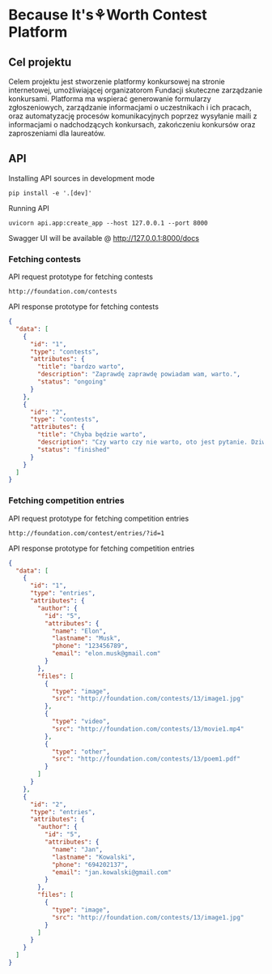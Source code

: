 # Because It's⚘Worth Contest Platform

## Cel projektu

Celem projektu jest stworzenie platformy konkursowej na stronie internetowej, umożliwiającej organizatorom Fundacji skuteczne zarządzanie konkursami. Platforma ma wspierać generowanie formularzy zgłoszeniowych, zarządzanie informacjami o uczestnikach i ich pracach, oraz automatyzację procesów komunikacyjnych poprzez wysyłanie maili z informacjami o nadchodzących konkursach, zakończeniu konkursów oraz zaproszeniami dla laureatów.

## API

Installing API sources in development mode

```commandline
pip install -e '.[dev]'
```

Running API

```commandline
uvicorn api.app:create_app --host 127.0.0.1 --port 8000
```

Swagger UI will be available @ http://127.0.0.1:8000/docs

### Fetching contests

API request prototype for fetching contests

```plaintext
http://foundation.com/contests
```

API response prototype for fetching contests

```json
{
  "data": [
    {
      "id": "1",
      "type": "contests",
      "attributes": {
        "title": "bardzo warto",
        "description": "Zaprawdę zaprawdę powiadam wam, warto.",
        "status": "ongoing"
      }
    },
    {
      "id": "2",
      "type": "contests",
      "attributes": {
        "title": "Chyba będzie warto",
        "description": "Czy warto czy nie warto, oto jest pytanie. Dziwne są te historie za przeproszeniem.",
        "status": "finished"
      }
    }
  ]
}
```

### Fetching competition entries

API request prototype for fetching competition entries

```plaintext
http://foundation.com/contest/entries/?id=1
```

API response prototype for fetching competition entries

```json
{
  "data": [
    {
      "id": "1",
      "type": "entries",
      "attributes": {
        "author": {
          "id": "5",
          "attributes": {
            "name": "Elon",
            "lastname": "Musk",
            "phone": "123456789",
            "email": "elon.musk@gmail.com"
          }
        },
        "files": [
          {
            "type": "image",
            "src": "http://foundation.com/contests/13/image1.jpg"
          },
          {
            "type": "video",
            "src": "http://foundation.com/contests/13/movie1.mp4"
          },
          {
            "type": "other",
            "src": "http://foundation.com/contests/13/poem1.pdf"
          }
        ]
      }
    },
    {
      "id": "2",
      "type": "entries",
      "attributes": {
        "author": {
          "id": "5",
          "attributes": {
            "name": "Jan",
            "lastname": "Kowalski",
            "phone": "694202137",
            "email": "jan.kowalski@gmail.com"
          }
        },
        "files": [
          {
            "type": "image",
            "src": "http://foundation.com/contests/13/image1.jpg"
          }
        ]
      }
    }
  ]
}
```
